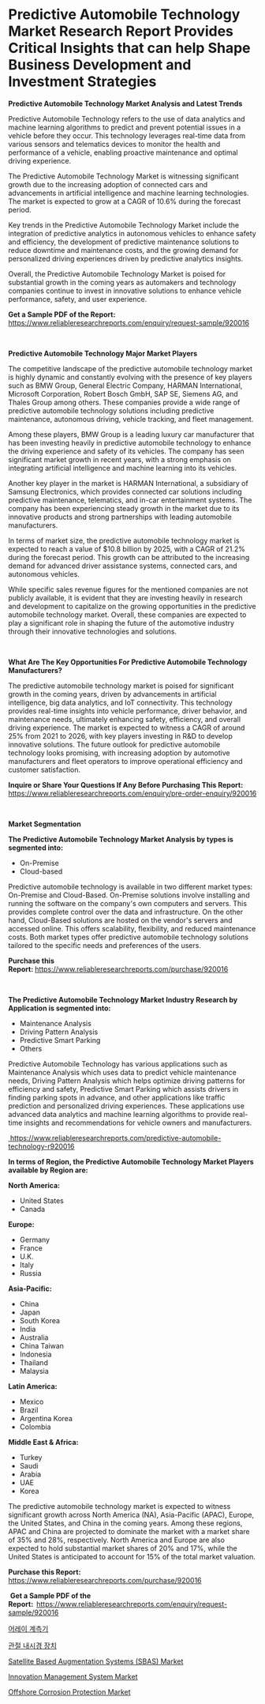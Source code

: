 <p><h1>Predictive Automobile Technology Market Research Report Provides Critical Insights that can help Shape Business Development and Investment Strategies</h1></p><p><strong>Predictive Automobile Technology Market Analysis and Latest Trends</strong></p>
<p><p>Predictive Automobile Technology refers to the use of data analytics and machine learning algorithms to predict and prevent potential issues in a vehicle before they occur. This technology leverages real-time data from various sensors and telematics devices to monitor the health and performance of a vehicle, enabling proactive maintenance and optimal driving experience.</p><p>The Predictive Automobile Technology Market is witnessing significant growth due to the increasing adoption of connected cars and advancements in artificial intelligence and machine learning technologies. The market is expected to grow at a CAGR of 10.6% during the forecast period. </p><p>Key trends in the Predictive Automobile Technology Market include the integration of predictive analytics in autonomous vehicles to enhance safety and efficiency, the development of predictive maintenance solutions to reduce downtime and maintenance costs, and the growing demand for personalized driving experiences driven by predictive analytics insights.</p><p>Overall, the Predictive Automobile Technology Market is poised for substantial growth in the coming years as automakers and technology companies continue to invest in innovative solutions to enhance vehicle performance, safety, and user experience.</p></p>
<p><strong>Get a Sample PDF of the Report:&nbsp;</strong> <a href="https://www.reliableresearchreports.com/enquiry/request-sample/920016">https://www.reliableresearchreports.com/enquiry/request-sample/920016</a></p>
<p>&nbsp;</p>
<p><strong>Predictive Automobile Technology Major Market Players</strong></p>
<p><p>The competitive landscape of the predictive automobile technology market is highly dynamic and constantly evolving with the presence of key players such as BMW Group, General Electric Company, HARMAN International, Microsoft Corporation, Robert Bosch GmbH, SAP SE, Siemens AG, and Thales Group among others. These companies provide a wide range of predictive automobile technology solutions including predictive maintenance, autonomous driving, vehicle tracking, and fleet management.</p><p>Among these players, BMW Group is a leading luxury car manufacturer that has been investing heavily in predictive automobile technology to enhance the driving experience and safety of its vehicles. The company has seen significant market growth in recent years, with a strong emphasis on integrating artificial intelligence and machine learning into its vehicles.</p><p>Another key player in the market is HARMAN International, a subsidiary of Samsung Electronics, which provides connected car solutions including predictive maintenance, telematics, and in-car entertainment systems. The company has been experiencing steady growth in the market due to its innovative products and strong partnerships with leading automobile manufacturers.</p><p>In terms of market size, the predictive automobile technology market is expected to reach a value of $10.8 billion by 2025, with a CAGR of 21.2% during the forecast period. This growth can be attributed to the increasing demand for advanced driver assistance systems, connected cars, and autonomous vehicles.</p><p>While specific sales revenue figures for the mentioned companies are not publicly available, it is evident that they are investing heavily in research and development to capitalize on the growing opportunities in the predictive automobile technology market. Overall, these companies are expected to play a significant role in shaping the future of the automotive industry through their innovative technologies and solutions.</p></p>
<p>&nbsp;</p>
<p><strong>What Are The Key Opportunities For Predictive Automobile Technology Manufacturers?</strong></p>
<p><p>The predictive automobile technology market is poised for significant growth in the coming years, driven by advancements in artificial intelligence, big data analytics, and IoT connectivity. This technology provides real-time insights into vehicle performance, driver behavior, and maintenance needs, ultimately enhancing safety, efficiency, and overall driving experience. The market is expected to witness a CAGR of around 25% from 2021 to 2026, with key players investing in R&D to develop innovative solutions. The future outlook for predictive automobile technology looks promising, with increasing adoption by automotive manufacturers and fleet operators to improve operational efficiency and customer satisfaction.</p></p>
<p><strong>Inquire or Share Your Questions If Any Before Purchasing This Report:</strong> <a href="https://www.reliableresearchreports.com/enquiry/pre-order-enquiry/920016">https://www.reliableresearchreports.com/enquiry/pre-order-enquiry/920016</a></p>
<p>&nbsp;</p>
<p><strong>Market Segmentation</strong></p>
<p><strong>The Predictive Automobile Technology Market Analysis by types is segmented into:</strong></p>
<p><ul><li>On-Premise</li><li>Cloud-based</li></ul></p>
<p><p>Predictive automobile technology is available in two different market types: On-Premise and Cloud-Based. On-Premise solutions involve installing and running the software on the company's own computers and servers. This provides complete control over the data and infrastructure. On the other hand, Cloud-Based solutions are hosted on the vendor's servers and accessed online. This offers scalability, flexibility, and reduced maintenance costs. Both market types offer predictive automobile technology solutions tailored to the specific needs and preferences of the users.</p></p>
<p><strong>Purchase this Report:&nbsp;</strong><a href="https://www.reliableresearchreports.com/purchase/920016">https://www.reliableresearchreports.com/purchase/920016</a></p>
<p>&nbsp;</p>
<p><strong>The Predictive Automobile Technology Market Industry Research by Application is segmented into:</strong></p>
<p><ul><li>Maintenance Analysis</li><li>Driving Pattern Analysis</li><li>Predictive Smart Parking</li><li>Others</li></ul></p>
<p><p>Predictive Automobile Technology has various applications such as Maintenance Analysis which uses data to predict vehicle maintenance needs, Driving Pattern Analysis which helps optimize driving patterns for efficiency and safety, Predictive Smart Parking which assists drivers in finding parking spots in advance, and other applications like traffic prediction and personalized driving experiences. These applications use advanced data analytics and machine learning algorithms to provide real-time insights and recommendations for vehicle owners and manufacturers.</p></p>
<p><a href="https://www.reliableresearchreports.com/predictive-automobile-technology-r920016">&nbsp;https://www.reliableresearchreports.com/predictive-automobile-technology-r920016</a></p>
<p><strong>In terms of Region, the Predictive Automobile Technology Market Players available by Region are:</strong></p>
<p>
    <p> <strong> North America: </strong>
        <ul>
            <li>United States</li>
            <li>Canada</li>
        </ul>
        </p> 
    <p> <strong> Europe: </strong>
        <ul>
            <li>Germany</li>
            <li>France</li>
            <li>U.K.</li>
            <li>Italy</li>
            <li>Russia</li>
        </ul>
        </p> 
    <p> <strong> Asia-Pacific: </strong>
        <ul>
            <li>China</li>
            <li>Japan</li>
            <li>South Korea</li>
            <li>India</li>
            <li>Australia</li>
            <li>China Taiwan</li>
            <li>Indonesia</li>
            <li>Thailand</li>
            <li>Malaysia</li>
        </ul>
        </p> 
    <p> <strong> Latin America: </strong>
        <ul>
            <li>Mexico</li>
            <li>Brazil</li>
            <li>Argentina Korea</li>
            <li>Colombia</li>
        </ul>
        </p> 
    <p> <strong> Middle East & Africa: </strong>
        <ul>
            <li>Turkey</li>
            <li>Saudi</li>
            <li>Arabia</li>
            <li>UAE</li>
            <li>Korea</li>
        </ul>
    </p>
    </p>
<p><p>The predictive automobile technology market is expected to witness significant growth across North America (NA), Asia-Pacific (APAC), Europe, the United States, and China in the coming years. Among these regions, APAC and China are projected to dominate the market with a market share of 35% and 28%, respectively. North America and Europe are also expected to hold substantial market shares of 20% and 17%, while the United States is anticipated to account for 15% of the total market valuation.</p></p>
<p><strong>Purchase this Report: </strong><a href="https://www.reliableresearchreports.com/purchase/920016">https://www.reliableresearchreports.com/purchase/920016</a></p>
<p>&nbsp;<strong>Get a Sample PDF of the Report:&nbsp;&nbsp;</strong><a href="https://www.reliableresearchreports.com/enquiry/request-sample/920016">https://www.reliableresearchreports.com/enquiry/request-sample/920016</a></p>
<p><strong></strong></p>
<p><p><a href="https://github.com/valroy852/Market-Research-Report-List-1/blob/main/587107651826.md">어레이 계측기</a></p><p><a href="https://github.com/royErdmtyan906778/Market-Research-Report-List-1/blob/main/107895851825.md">관절 내시경 장치</a></p><p><a href="https://www.linkedin.com/pulse/satellite-based-augmentation-systems-sbas-market-share-xetge?trackingId=nPqsTr6HLswxtN%2Bnbg6poQ%3D%3D">Satellite Based Augmentation Systems (SBAS) Market</a></p><p><a href="https://github.com/wusalecollins540tpqoz/Market-Research-Report-List-2/blob/main/innovation-management-system-market.md">Innovation Management System Market</a></p><p><a href="https://github.com/kathiaseamanalvaradovlprc2h/Market-Research-Report-List-2/blob/main/offshore-corrosion-protection-market.md">Offshore Corrosion Protection Market</a></p></p>